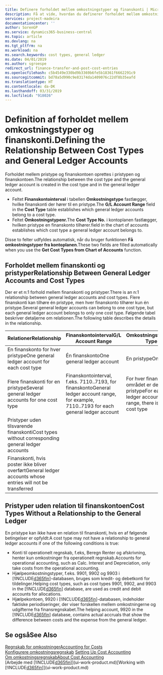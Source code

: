 ```yaml
---
title: Definere forholdet mellem omkostningstyper og finanskonti | Microsoft Docs
description: Få at vide, hvordan du definerer forholdet mellem omkostningstypen og finanskontoen.
services: project-madeira
documentationcenter: ''
author: SorenGP
ms.service: dynamics365-business-central
ms.topic: article
ms.devlang: na
ms.tgt_pltfrm: na
ms.workload: na
ms.search.keywords: cost types, general ledger
ms.date: 04/01/2019
ms.author: sgroespe
redirect_url: finance-transfer-and-post-cost-entries
ms.openlocfilehash: c5b4549e330bd9b3369b6fe5b18361f6662291c9
ms.sourcegitcommit: bd78a5d990c9e83174da1409076c22df8b35eafd
ms.translationtype: HT
ms.contentlocale: da-DK
ms.lasthandoff: 03/31/2019
ms.locfileid: "918026"
---
```

# <a name="defining-the-relationship-between-cost-types-and-general-ledger-accounts"></a><span data-ttu-id="e8fe3-103">Definition af forholdet mellem omkostningstyper og finanskonti.</span><span class="sxs-lookup"><span data-stu-id="e8fe3-103">Defining the Relationship Between Cost Types and General Ledger Accounts</span></span>
<span data-ttu-id="e8fe3-104">Forholdet mellem pristype og finanskontoen oprettes i pristypen og finanskontoen.</span><span class="sxs-lookup"><span data-stu-id="e8fe3-104">The relationship between the cost type and the general ledger account is created in the cost type and in the general ledger account.</span></span>  

* <span data-ttu-id="e8fe3-105">Feltet **Finanskontointerval** i tabellen **Omkostningstype** fastlægger, hvilke finanskonti der hører til en pristype.</span><span class="sxs-lookup"><span data-stu-id="e8fe3-105">The **G/L Account Range** field in the **Cost Type** table establishes which general ledger accounts belong to a cost type.</span></span>  
* <span data-ttu-id="e8fe3-106">Feltet **Omkostningstypenr.**</span><span class="sxs-lookup"><span data-stu-id="e8fe3-106">The **Cost Type No.**</span></span> <span data-ttu-id="e8fe3-107">i kontoplanen fastlægger, hvilken pristype en finanskonto tilhører.</span><span class="sxs-lookup"><span data-stu-id="e8fe3-107">field in the chart of accounts establishes which cost type a general ledger account belongs to.</span></span>  

<span data-ttu-id="e8fe3-108">Disse to felter udfyldes automatisk, når du bruger funktionen **Få omkostningstyper fra kontoplanen**.</span><span class="sxs-lookup"><span data-stu-id="e8fe3-108">These two fields are filled automatically when you use the **Get Cost Types from Chart of Accounts** function.</span></span>  

## <a name="relationship-between-general-ledger-accounts-and-cost-types"></a><span data-ttu-id="e8fe3-109">Forholdet mellem finanskonti og pristyper</span><span class="sxs-lookup"><span data-stu-id="e8fe3-109">Relationship Between General Ledger Accounts and Cost Types</span></span>  
<span data-ttu-id="e8fe3-110">Der er et n:1 forhold mellem finanskonti og pristyper.</span><span class="sxs-lookup"><span data-stu-id="e8fe3-110">There is an n:1 relationship between general ledger accounts and cost types.</span></span> <span data-ttu-id="e8fe3-111">Flere finanskonti kan tilhøre én pristype, men hver finanskonto tilhører kun én pristype.</span><span class="sxs-lookup"><span data-stu-id="e8fe3-111">Several general ledger accounts can belong to one cost type, but each general ledger account belongs to only one cost type.</span></span> <span data-ttu-id="e8fe3-112">Følgende tabel beskriver detaljerne om relationen.</span><span class="sxs-lookup"><span data-stu-id="e8fe3-112">The following table describes the details in the relationship.</span></span>  

|<span data-ttu-id="e8fe3-113">Relationer</span><span class="sxs-lookup"><span data-stu-id="e8fe3-113">Relationship</span></span>|<span data-ttu-id="e8fe3-114">**Finanskontointerval**</span><span class="sxs-lookup"><span data-stu-id="e8fe3-114">**G/L Account Range**</span></span>|<span data-ttu-id="e8fe3-115">**Omkostningstypenr.**</span><span class="sxs-lookup"><span data-stu-id="e8fe3-115">**Cost Type No.**</span></span>|  
|------------------|------------------------------------------------|-------------------------------------------|  
|<span data-ttu-id="e8fe3-116">En finanskonto for hver pristype</span><span class="sxs-lookup"><span data-stu-id="e8fe3-116">One general ledger account for each cost type</span></span>|<span data-ttu-id="e8fe3-117">Én finanskonto</span><span class="sxs-lookup"><span data-stu-id="e8fe3-117">One general ledger account</span></span>|<span data-ttu-id="e8fe3-118">En pristype</span><span class="sxs-lookup"><span data-stu-id="e8fe3-118">One cost type</span></span>|  
|<span data-ttu-id="e8fe3-119">Flere finanskonti for en pristype</span><span class="sxs-lookup"><span data-stu-id="e8fe3-119">Several general ledger accounts for one cost type</span></span>|<span data-ttu-id="e8fe3-120">Finanskontointerval, f.eks. 7110..7193, for finanskonto</span><span class="sxs-lookup"><span data-stu-id="e8fe3-120">General ledger account range, for example, 7110..7193 for each general ledger account</span></span>|<span data-ttu-id="e8fe3-121">For hver finanskonto i området er det kun én pristype</span><span class="sxs-lookup"><span data-stu-id="e8fe3-121">For each general ledger account in the range, there is only one cost type</span></span>|  
|<span data-ttu-id="e8fe3-122">Pristyper uden tilsvarende finanskonti</span><span class="sxs-lookup"><span data-stu-id="e8fe3-122">Cost types without corresponding general ledger accounts</span></span>|<Empty>||  
|<span data-ttu-id="e8fe3-123">Finanskonti, hvis poster ikke bliver overført</span><span class="sxs-lookup"><span data-stu-id="e8fe3-123">General ledger accounts whose entries will not be transferred</span></span>||<Empty>|  

## <a name="cost-types-without-a-relationship-to-the-general-ledger"></a><span data-ttu-id="e8fe3-124">Pristyper uden relation til finanskontoen</span><span class="sxs-lookup"><span data-stu-id="e8fe3-124">Cost Types Without a Relationship to the General Ledger</span></span>  
<span data-ttu-id="e8fe3-125">En pristype kan ikke have en relation til finanskonti, hvis en af følgende betingelser er opfyldt:</span><span class="sxs-lookup"><span data-stu-id="e8fe3-125">A cost type may not have a relationship to general ledger accounts if one of the following conditions is true:</span></span>  

* <span data-ttu-id="e8fe3-126">Konti til operationelt regnskab, f.eks, Beregn Renter og afskrivning, henter kun omkostninger fra operationelt regnskab.</span><span class="sxs-lookup"><span data-stu-id="e8fe3-126">Accounts for operational accounting, such as Calc. Interest and Depreciation, only take costs from the operational accounting.</span></span>  
* <span data-ttu-id="e8fe3-127">Hjælpeomkostningstyper, f.eks. 9901, 9902 og 9903 i [!INCLUDE[d365fin](includes/d365fin_md.md)]-databasen, bruges som kredit- og debetkonti for tildelinger.</span><span class="sxs-lookup"><span data-stu-id="e8fe3-127">Helping cost types, such as cost types 9901, 9902, and 9903 in the [!INCLUDE[d365fin](includes/d365fin_md.md)] database, are used as credit and debit accounts for allocations.</span></span>  
* <span data-ttu-id="e8fe3-128">Hjælpekontoen, 9920 i [!INCLUDE[d365fin](includes/d365fin_md.md)]-databasen, indeholder faktiske periodiseringer, der viser forskellen mellem omkostningerne og udgifterne fra finansregnskabet.</span><span class="sxs-lookup"><span data-stu-id="e8fe3-128">The helping account, 9920 in the [!INCLUDE[d365fin](includes/d365fin_md.md)] database, contains actual accruals that show the difference between costs and the expense from the general ledger.</span></span>  

## <a name="see-also"></a><span data-ttu-id="e8fe3-129">Se også</span><span class="sxs-lookup"><span data-stu-id="e8fe3-129">See Also</span></span>  
[<span data-ttu-id="e8fe3-130">Regnskab for omkostninger</span><span class="sxs-lookup"><span data-stu-id="e8fe3-130">Accounting for Costs</span></span>](finance-manage-cost-accounting.md)  
<span data-ttu-id="e8fe3-131">[Konfigurere omkostningsregnskab](finance-set-up-cost-accounting.md) </span><span class="sxs-lookup"><span data-stu-id="e8fe3-131">[Setting Up Cost Accounting](finance-set-up-cost-accounting.md) </span></span>  
[<span data-ttu-id="e8fe3-132">Om omkostningsregnskab</span><span class="sxs-lookup"><span data-stu-id="e8fe3-132">About Cost Accounting</span></span>](finance-about-cost-accounting.md)  
<span data-ttu-id="e8fe3-133">[Arbejde med [!INCLUDE[d365fin](includes/d365fin_md.md)]](ui-work-product.md)</span><span class="sxs-lookup"><span data-stu-id="e8fe3-133">[Working with [!INCLUDE[d365fin](includes/d365fin_md.md)]](ui-work-product.md)</span></span>
